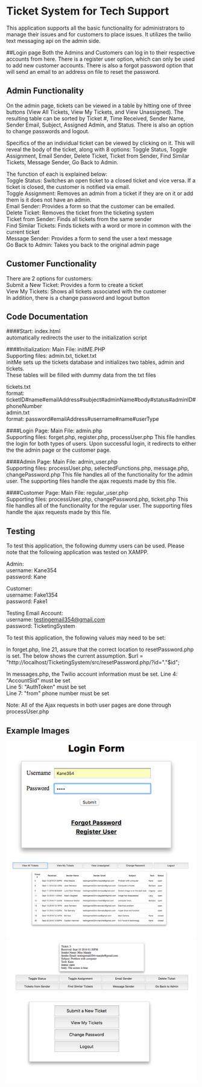 # Ticket System for Tech Support
This application supports all the basic functionality for administrators to manage their issues and for customers to place issues. It utilizes the twilio text messaging api on the admin side.  

##Login page
Both the Admins and Customers can log in to their respective accounts from here. There is a register user option, which can only be used to add new customer accounts. There is also a forgot password option that will send an email to an address on file to reset the password.


## Admin Functionality
On the admin page, tickets can be viewed in a table by hitting one of three buttons (View All Tickets, View My Tickets, and View Unassigned). The resulting table can be sorted by Ticket #, Time Received, Sender Name, Sender Email, Subject, Assigned Admin, and Status. There is also an option to change passwords and logout.

Specifics of the an individual ticket can be viewed by clicking on it. This will reveal the body of the ticket, along with 8 options: Toggle Status, Toggle Assignment, Email Sender, Delete Ticket, Ticket from Sender, Find Similar Tickets, Message Sender, Go Back to Admin.

The function of each is explained below: <br />
Toggle Status: Switches an open ticket to a closed ticket and vice versa. If a ticket is closed, the customer is notified via email. <br />
Toggle Assignment: Removes an admin from a ticket if they are on it or add them is it does not have an admin.  <br />
Email Sender: Provides a form so that the customer can be emailed. <br />
Delete Ticket: Removes the ticket from the ticketing system <br />
Ticket from Sender: Finds all tickets from the same sender <br />
Find Similar Tickets: Finds tickets with a word or more in common with the current ticket <br />
Message Sender: Provides a form to send the user a text message <br />
Go Back to Admin: Takes you back to the original admin page

## Customer Functionality
There are 2 options for customers: <br />
Submit a New Ticket: Provides a form to create a ticket <br />
View My Tickets: Shows all tickets associated with the customer <br />
In addition, there is a change password and logout button

## Code Documentation
####Start:
index.html <br />
automatically redirects the user to the initialization script

####Initialization:
Main File: initME.PHP <br />
Supporting files: admin.txt, ticket.txt <br />
initMe sets up the tickets database and initializes two tables, admin and tickets. <br />
These tables will be filled with dummy data from the txt files

tickets.txt <br />
format: ticketID#name#emailAddress#subject#adminName#body#status#adminID#phoneNumber <br />
admin.txt <br />
format: password#emailAddress#username#name#userType

####Login Page:
Main File: admin.php <br />
Supporting files: forget.php, register.php, processUser.php
This file handles the login for both types of users. Upon successful login, it redirects to either the the admin page or the customer page.

####Admin Page:
Main File: admin_user.php <br />
Supporting files: processUser.php, selectedFunctions.php, message.php, changePassword.php
This file handles all of the functionality for the admin user. The supporting files handle the ajax requests made by this file.

####Customer Page:
Main File: regular_user.php <br />
Supporting files: processUser.php, changePassword.php, ticket.php
This file handles all of the functionality for the regular user. The supporting files
handle the ajax requests made by this file.

## Testing
To test this application, the following dummy users can be used. Please note that the following application was tested on XAMPP.

Admin: <br />
username: Kane354 <br />
password: Kane

Customer: <br />
username: Fake1354 <br />
password: Fake1

Testing Email Account: <br />
username: testingemail354@gmail.com <br />
password: TicketingSystem

To test this application, the following values may need to be set:

In forget.php, line 21, assure that the correct location to resetPassword.php is set. The below shows the current assumption.
$url = "http://localhost/TicketingSystem/src/resetPassword.php/?id="."$id"; <br />

In messages.php, the Twilio account information must be set.
Line 4: "AccountSid" must be set <br />
Line 5: "AuthToken" must be set <br />
Line 7: "from" phone number must be set <br />

Note: All of the Ajax requests in both user pages are done through processUser.php

## Example Images
<p align="center">
  <img src="img/login.png"/>
  <img src="img/adminpage.png"/>
  <img src="img/adminFunctions.png"/>
  <img src="img/regularpage.png"/>
</p>


